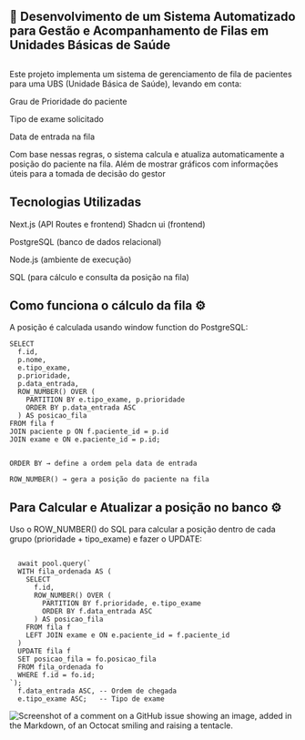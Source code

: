 ## 🏥 Desenvolvimento de um Sistema Automatizado para Gestão e Acompanhamento de Filas em Unidades Básicas de Saúde
##

Este projeto implementa um sistema de gerenciamento de fila de pacientes para uma UBS (Unidade Básica de Saúde), levando em conta:

Grau de Prioridade do paciente

Tipo de exame solicitado

Data de entrada na fila

Com base nessas regras, o sistema calcula e atualiza automaticamente a posição do paciente na fila.
Além de mostrar gráficos com informações úteis para a tomada de decisão do gestor

##

## Tecnologias Utilizadas

Next.js (API Routes e frontend)
Shadcn ui (frontend)

PostgreSQL (banco de dados relacional)

Node.js (ambiente de execução)

SQL (para cálculo e consulta da posição na fila)

## Como funciona o cálculo da fila ⚙️
A posição é calculada usando window function do PostgreSQL:
```
SELECT 
  f.id,
  p.nome,
  e.tipo_exame,
  p.prioridade,
  p.data_entrada,
  ROW_NUMBER() OVER (
    PARTITION BY e.tipo_exame, p.prioridade
    ORDER BY p.data_entrada ASC
  ) AS posicao_fila
FROM fila f
JOIN paciente p ON f.paciente_id = p.id
JOIN exame e ON e.paciente_id = p.id;


ORDER BY → define a ordem pela data de entrada

ROW_NUMBER() → gera a posição do paciente na fila

```
## Para Calcular e Atualizar a posição no banco ⚙️

Uso o ROW_NUMBER() do SQL para calcular a posição dentro de cada grupo (prioridade + tipo_exame) e fazer o UPDATE:

```

  await pool.query(`
  WITH fila_ordenada AS (
    SELECT
      f.id,
      ROW_NUMBER() OVER (
        PARTITION BY f.prioridade, e.tipo_exame
        ORDER BY f.data_entrada ASC
      ) AS posicao_fila
    FROM fila f
    LEFT JOIN exame e ON e.paciente_id = f.paciente_id
  )
  UPDATE fila f
  SET posicao_fila = fo.posicao_fila
  FROM fila_ordenada fo
  WHERE f.id = fo.id;
`);
  f.data_entrada ASC, -- Ordem de chegada
  e.tipo_exame ASC;   -- Tipo de exame
```



![Screenshot of a comment on a GitHub issue showing an image, added in the Markdown, of an Octocat smiling and raising a tentacle.](https://drive.google.com/file/d/1HD3t3iANnoj06HQuEKx1p8xWvuIZhCv8/view?usp=sharing)
